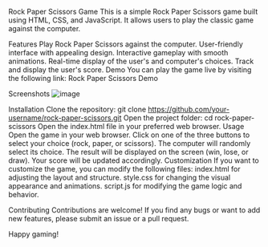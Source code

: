 Rock Paper Scissors Game
This is a simple Rock Paper Scissors game built using HTML, CSS, and JavaScript. It allows users to play the classic game against the computer.

Features
Play Rock Paper Scissors against the computer.
User-friendly interface with appealing design.
Interactive gameplay with smooth animations.
Real-time display of the user's and computer's choices.
Track and display the user's score.
Demo
You can play the game live by visiting the following link: Rock Paper Scissors Demo

Screenshots
![image](https://github.com/Bhakti087/rock-paper-scissor/assets/76544741/db6be41e-30a3-4bdf-ac66-7c147f76a781)

Installation
Clone the repository: git clone https://github.com/your-username/rock-paper-scissors.git
Open the project folder: cd rock-paper-scissors
Open the index.html file in your preferred web browser.
Usage
Open the game in your web browser.
Click on one of the three buttons to select your choice (rock, paper, or scissors).
The computer will randomly select its choice.
The result will be displayed on the screen (win, lose, or draw).
Your score will be updated accordingly.
Customization
If you want to customize the game, you can modify the following files:
index.html for adjusting the layout and structure.
style.css for changing the visual appearance and animations.
script.js for modifying the game logic and behavior.

Contributing
Contributions are welcome! If you find any bugs or want to add new features, please submit an issue or a pull request.


Happy gaming!
